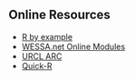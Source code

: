 ## Online Resources

- [R by example](https://www.mayin.org/ajayshah/KB/R/index.html)
- [WESSA.net Online Modules](http://www.wessa.net/)
- [URCL ARC](https://stats.oarc.ucla.edu/other/dae/)
- [Quick-R](https://www.statmethods.net/index.html)
